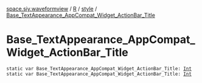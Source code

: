 [space.siy.waveformview](../../index.md) / [R](../index.md) / [style](index.md) / [Base_TextAppearance_AppCompat_Widget_ActionBar_Title](./-base_-text-appearance_-app-compat_-widget_-action-bar_-title.md)

# Base_TextAppearance_AppCompat_Widget_ActionBar_Title

`static var Base_TextAppearance_AppCompat_Widget_ActionBar_Title: `[`Int`](https://kotlinlang.org/api/latest/jvm/stdlib/kotlin/-int/index.html)
`static var Base_TextAppearance_AppCompat_Widget_ActionBar_Title: `[`Int`](https://kotlinlang.org/api/latest/jvm/stdlib/kotlin/-int/index.html)